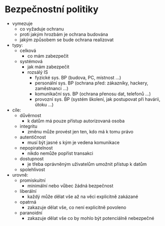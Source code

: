# Bezpečnostní politiky

- vymezuje
    - co vyžaduje ochranu
    - proti jakým hrozbám je ochrana budována
    - jakým způsobem se bude ochrana realizovat
- typy:
    - celková
        - co mám zabezpečit
    - systémová
        - jak mám zabezpečit
        - rozsálý IS
            - fyzické sys. BP (budova, PC, místnost ...)
            - personální sys. BP (ochrana před: zákazníky, hackery, zaměstnanci ...)
            - komunikační sys. BP (ochrana přenosu dat, telefonů ...)
            - provozní sys. BP (systém školení, jak postupovat při havárii, útoku ...)
- cíle:
    - důvěrnost
        - k datům má pouze přístup autorizovaná osoba
    - integritu
        - změnu může provést jen ten, kdo má k tomu právo
    - autentičnost
        - musí být jasné s kým je vedena komunikace
    - nepopiratelnost
        - nikdo nemůže popříst transakci
    - dostupnost
        - je třeba oprávněným uživatelům umožnit přístup k datům
    - spolehlivost
- urovně:
    - promiskuitní
        - minimální nebo vůbec žádná bezpečnost
	- liberální
	    - každý může dělat vše až na věci explicitně zakázané
	- opatrná
	    - zakazuje dělat vše, co není explicitně povoleno
	- paranoidní
        - zakazuje dělat vše co by mohlo být potenciálně nebezpečné